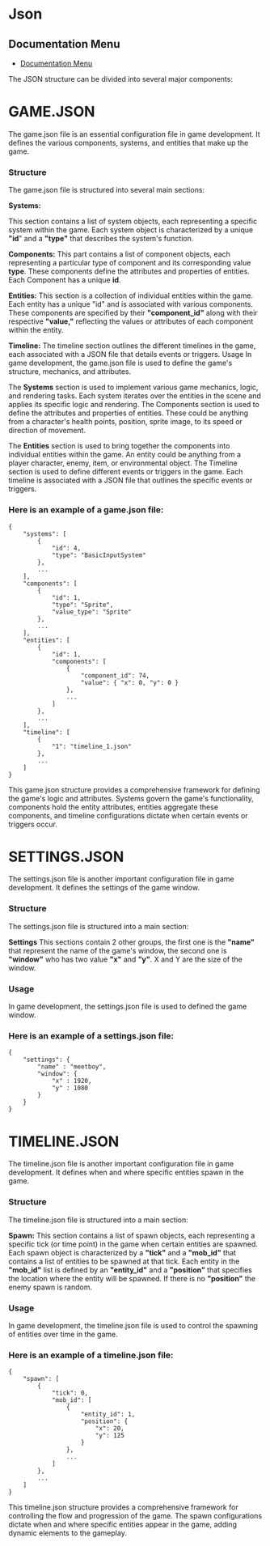 # Json

## Documentation Menu
- [Documentation Menu](DOCUMENTATION.md)

The JSON structure can be divided into several major components:


# GAME.JSON

The game.json file is an essential configuration file in game development. It defines the various components, systems, and entities that make up the game.

### Structure
The game.json file is structured into several main sections:

**Systems:** 

This section contains a list of system objects, each representing a specific system within the game. Each system object is characterized by a unique __"id__" and a __"type"__ that describes the system's function.

**Components:** This part contains a list of component objects, each representing a particular type of component and its corresponding value __type__. These components define the attributes and properties of entities. Each Component has a unique __id__.

**Entities:** This section is a collection of individual entities within the game. Each entity has a unique "id" and is associated with various components. These components are specified by their __"component_id"__ along with their respective __"value,"__ reflecting the values or attributes of each component within the entity.

**Timeline:** The timeline section outlines the different timelines in the game, each associated with a JSON file that details events or triggers.
Usage
In game development, the game.json file is used to define the game's structure, mechanics, and attributes.

The **Systems** section is used to implement various game mechanics, logic, and rendering tasks. Each system iterates over the entities in the scene and applies its specific logic and rendering.
The Components section is used to define the attributes and properties of entities. These could be anything from a character's health points, position, sprite image, to its speed or direction of movement.

The **Entities** section is used to bring together the components into individual entities within the game. An entity could be anything from a player character, enemy, item, or environmental object.
The Timeline section is used to define different events or triggers in the game. Each timeline is associated with a JSON file that outlines the specific events or triggers.

### Here is an example of a game.json file:
```
{
    "systems": [
        {
            "id": 4,
            "type": "BasicInputSystem"
        },
        ...
    ],
    "components": [
        {
            "id": 1,
            "type": "Sprite",
            "value_type": "Sprite"
        },
        ...
    ],
    "entities": [
        {
            "id": 1,
            "components": [
                {
                    "component_id": 74,
                    "value": { "x": 0, "y": 0 }
                },
                ...
            ]
        },
        ...
    ],
    "timeline": [
        {
            "1": "timeline_1.json"
        },
        ...
    ]
}
```

This game.json structure provides a comprehensive framework for defining the game's logic and attributes. Systems govern the game's functionality, components hold the entity attributes, entities aggregate these components, and timeline configurations dictate when certain events or triggers occur.

# SETTINGS.JSON
The settings.json file is another important configuration file in game development. It defines the settings of the game window.

### Structure

The settings.json file is structured into a main section:

**Settings** This sections contain 2 other groups, the first one is the **"name"** that represent the name of the game's window, the second one is **"window"** who has two value **"x"** and **"y"**. X and Y are the size of the window.

### Usage
In game development, the settings.json file is used to defined the game window.

### Here is an example of a settings.json file:
```
{
    "settings": {
        "name" : "meetboy",
        "window": {
            "x" : 1920,
            "y" : 1080
        }
    }
}
```

# TIMELINE.JSON
The timeline.json file is another important configuration file in game development. It defines when and where specific entities spawn in the game.


### Structure

The timeline.json file is structured into a main section:

**Spawn:** This section contains a list of spawn objects, each representing a specific tick (or time point) in the game when certain entities are spawned. Each spawn object is characterized by a **"tick"** and a **"mob_id"** that contains a list of entities to be spawned at that tick. Each entity in the **"mob_id"** list is defined by an **"entity_id"** and a **"position"** that specifies the location where the entity will be spawned. If there is no **"position"** the enemy spawn is random.

### Usage
In game development, the timeline.json file is used to control the spawning of entities over time in the game.

### Here is an example of a timeline.json file:
```
{
    "spawn": [
        {
            "tick": 0,
            "mob_id": [
                {
                    "entity_id": 1,
                    "position": {
                        "x": 20,
                        "y": 125
                    }
                },
                ...
            ]
        },
        ...
    ]
}
```

This timeline.json structure provides a comprehensive framework for controlling the flow and progression of the game. The spawn configurations dictate when and where specific entities appear in the game, adding dynamic elements to the gameplay.

